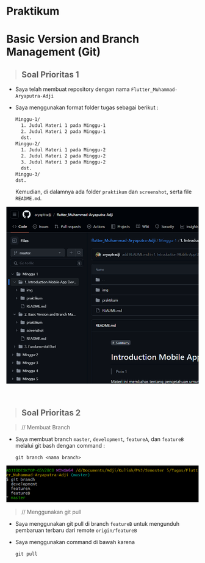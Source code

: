 # Praktikum
# Basic Version and Branch Management (Git)

> <h2 style="border-bottom:none">Soal Prioritas 1</h2>
- Saya telah membuat repository dengan nama ``Flutter_Muhammad-Aryaputra-Adji``
- Saya menggunakan format folder tugas sebagai berikut :  
  
      Minggu-1/
        1. Judul Materi 1 pada Minggu-1  
        2. Judul Materi 2 pada Minggu-1  
        dst.  
      Minggu-2/
        1. Judul Materi 1 pada Minggu-2  
        2. Judul Materi 2 pada Minggu-2  
        3. Judul Materi 3 pada Minggu-2  
        dst.  
      Minggu-3/  
      dst.   
      
  Kemudian, di dalamnya ada folder ``praktikum`` dan ``screenshot``, serta file ``README.md``.


![folder repo pengumpulan tugas github.png](../screenshot/folder-repo-pengumpulantugas-github.png "Folder Repo Pengumpulan Tugas GitHub")

<br>

> <h2 style="border-bottom:none">Soal Prioritas 2</h2>


> // Membuat Branch  

- Saya membuat branch ``master``, ``development``, ``featureA``, dan ``featureB`` melalui git bash dengan command :  

      git branch <nama branch>          

![git-branch.png](../screenshot/git-branch.png "Membuat branch dengan git branch")

> // Menggunakan git pull

- Saya menggunakan git pull di branch ``featureB`` untuk mengunduh pembaruan terbaru dari remote ``origin/featureB``
- Saya menggunakan command di bawah karena  

      git pull 



